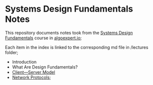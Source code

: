 # Systems Design Fundamentals Notes

This repository documents notes took from the [Systems Design Fundamentals](https://www.algoexpert.io/systems/fundamentals) course in [algoexpert.io](https://algoexpert.io);

Each item in the index is linked to the corresponding md file in /lectures folder;

- Introduction
- What Are Design Fundamentals?
- [Client—Server Model](./lectures/client-server-model.md)
- [Network Protocols](./lectures//lecture-04-network-protocols.md);